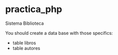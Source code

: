 # practica_php
Sistema Biblioteca

You should create a data base with those specifics:
- table libros
- table autores
